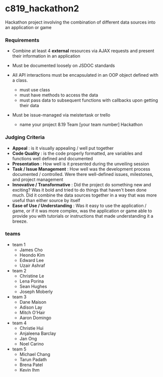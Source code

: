 # c819_hackathon2

Hackathon project involving the combination of different data sources into an application or game

### Requirements
- Combine at least 4 **external** resources via AJAX requests and present their information in an application
- Must be documented loosely on JSDOC standards
- All API interactions must be encapsulated in an OOP object defined with a class.
  - must use class
  - must have methods to access the data
  - must pass data to subsequent functions with callbacks upon getting their data
  
- Must be issue-managed via meistertask or trello
  - name your project 8.19 Team [your team number] Hackathon

### Judging Criteria
- **Appeal** : is it visually appealing / well put together
- **Code Quality** : is the code properly formatted, are variables and functions well defined and documented
- **Presentation** : How well is it presented during the unveiling session
- **Task / Issue Management** : How well was the development process documented / controlled.  Were there well-defined issues, milestones, and project management
- **Innovative / Transformative** : Did the project do something new and exciting?  Was it bold and tried to do things that haven't been done much.  Did it combine the data sources together in a way that was more useful than either source by itself
- **Ease of Use / Understanding** : Was it easy to use the application / game, or if it was more complex, was the application or game able to provide you with tutorials or instructions that made understanding it a breeze.

### teams

- team 1
    - James Cho
    - Heondo Kim
    - Edward Lee
    - Uzair Ashraf
- team 2
    - Christine Le
    - Lena Porina
    - Sean Hughes
    - Joseph Moberly
- team 3
    - Dane Maison
    - Adison Lay
    - Mitch O'Hair
    - Aaron Domingo
- team 4
    - Christie Hui
    - Anjaleena Barclay
    - Jan Ong
    - Noel Carino
- team 5
    - Michael Chang
    - Tarun Padath
    - Brena Patel
    - Kevin Ihm
